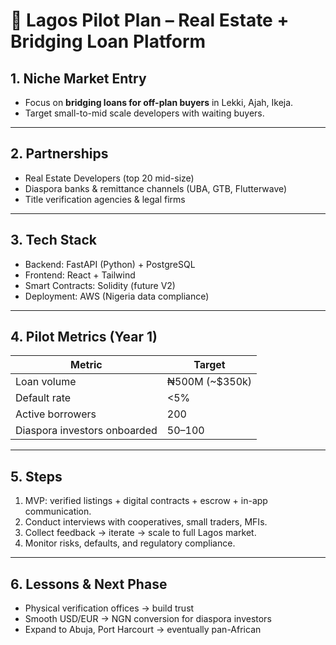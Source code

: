 # 🚀 Lagos Pilot Plan – Real Estate + Bridging Loan Platform

## 1. Niche Market Entry

- Focus on **bridging loans for off-plan buyers** in Lekki, Ajah, Ikeja.  
- Target small-to-mid scale developers with waiting buyers.  

---

## 2. Partnerships

- Real Estate Developers (top 20 mid-size)  
- Diaspora banks & remittance channels (UBA, GTB, Flutterwave)  
- Title verification agencies & legal firms  

---

## 3. Tech Stack

- Backend: FastAPI (Python) + PostgreSQL  
- Frontend: React + Tailwind  
- Smart Contracts: Solidity (future V2)  
- Deployment: AWS (Nigeria data compliance)  

---

## 4. Pilot Metrics (Year 1)

| Metric | Target |
|-------|--------|
| Loan volume | ₦500M (~$350k) |
| Default rate | <5% |
| Active borrowers | 200 |
| Diaspora investors onboarded | 50–100 |

---

## 5. Steps

1. MVP: verified listings + digital contracts + escrow + in-app communication.  
2. Conduct interviews with cooperatives, small traders, MFIs.  
3. Collect feedback → iterate → scale to full Lagos market.  
4. Monitor risks, defaults, and regulatory compliance.  

---

## 6. Lessons & Next Phase

- Physical verification offices → build trust  
- Smooth USD/EUR → NGN conversion for diaspora investors  
- Expand to Abuja, Port Harcourt → eventually pan-African  

